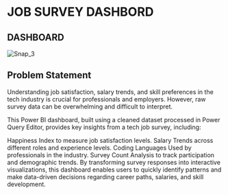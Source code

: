 # JOB SURVEY DASHBORD

## DASHBOARD
![Snap_3](https://user-images.githubusercontent.com/102996550/174091618-bf770d6c-34c6-44d4-9f5e-49583a6d5f68.jpg)

## Problem Statement

Understanding job satisfaction, salary trends, and skill preferences in the tech industry is crucial for professionals and employers. However, raw survey data can be overwhelming and difficult to interpret.

This Power BI dashboard, built using a cleaned dataset processed in Power Query Editor, provides key insights from a tech job survey, including:

Happiness Index to measure job satisfaction levels.
Salary Trends across different roles and experience levels.
Coding Languages Used by professionals in the industry.
Survey Count Analysis to track participation and demographic trends.
By transforming survey responses into interactive visualizations, this dashboard enables users to quickly identify patterns and make data-driven decisions regarding career paths, salaries, and skill development.


